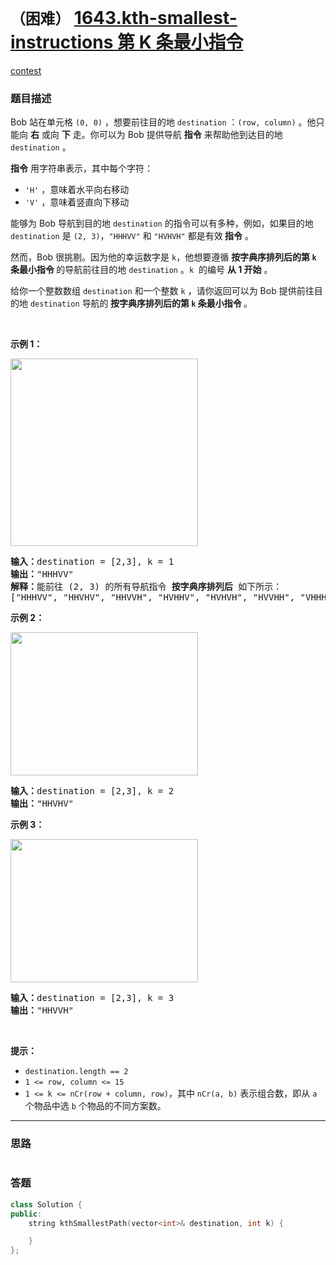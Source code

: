 # `（困难）` [1643.kth-smallest-instructions 第 K 条最小指令](https://leetcode-cn.com/problems/kth-smallest-instructions/)

[contest](https://leetcode-cn.com/contest/weekly-contest-213/problems/kth-smallest-instructions/)

### 题目描述
<p>Bob 站在单元格 <code>(0, 0)</code> ，想要前往目的地 <code>destination</code> ：<code>(row, column)</code> 。他只能向 <strong>右</strong> 或向 <strong>下</strong> 走。你可以为 Bob 提供导航 <strong>指令</strong> 来帮助他到达目的地 <code>destination</code> 。</p>

<p><strong>指令</strong> 用字符串表示，其中每个字符：</p>

<ul>
	<li><code>'H'</code> ，意味着水平向右移动</li>
	<li><code>'V'</code> ，意味着竖直向下移动</li>
</ul>

<p>能够为 Bob 导航到目的地 <code>destination</code> 的指令可以有多种，例如，如果目的地 <code>destination</code> 是 <code>(2, 3)</code>，<code>"HHHVV"</code> 和 <code>"HVHVH"</code> 都是有效<strong> 指令</strong> 。</p>

<ul>
</ul>

<p>然而，Bob 很挑剔。因为他的幸运数字是 <code>k</code>，他想要遵循 <strong>按字典序排列后的第 <code>k</code> 条最小指令 </strong>的导航前往目的地 <code>destination</code> 。<code>k</code>&nbsp; 的编号 <strong>从 1 开始</strong> 。</p>

<p>给你一个整数数组 <code>destination</code> 和一个整数 <code>k</code> ，请你返回可以为<em> </em>Bob<em> </em>提供前往目的地&nbsp;<code>destination</code> 导航的<strong> 按字典序排列后的第 <code>k</code> 条最小指令 </strong>。</p>

<p>&nbsp;</p>

<p><strong>示例 1：</strong></p>

<p><img style="width: 300px;" src="https://assets.leetcode-cn.com/aliyun-lc-upload/uploads/2020/11/01/ex1.png" alt=""></p>

<pre><strong>输入：</strong>destination = [2,3], k = 1
<strong>输出：</strong>"HHHVV"
<strong>解释：</strong>能前往 (2, 3) 的所有导航指令 <strong>按字典序排列后</strong> 如下所示：
["HHHVV", "HHVHV", "HHVVH", "HVHHV", "HVHVH", "HVVHH", "VHHHV", "VHHVH", "VHVHH", "VVHHH"].
</pre>

<p><strong>示例 2：</strong></p>

<p><strong><img style="width: 300px; height: 229px;" src="https://assets.leetcode-cn.com/aliyun-lc-upload/uploads/2020/11/01/ex2.png" alt=""></strong></p>

<pre><strong>输入：</strong>destination = [2,3], k = 2
<strong>输出：</strong>"HHVHV"
</pre>

<p><strong>示例 3：</strong></p>

<p><strong><img style="width: 300px; height: 229px;" src="https://assets.leetcode-cn.com/aliyun-lc-upload/uploads/2020/11/01/ex3.png" alt=""></strong></p>

<pre><strong>输入：</strong>destination = [2,3], k = 3
<strong>输出：</strong>"HHVVH"
</pre>

<p>&nbsp;</p>

<p><strong>提示：</strong></p>

<ul>
	<li><code>destination.length == 2</code></li>
	<li><code>1 &lt;= row, column &lt;= 15</code></li>
	<li><code>1 &lt;= k &lt;= nCr(row + column, row)</code>，其中 <code>nCr(a, b)</code> 表示组合数，即从 <code>a</code> 个物品中选 <code>b</code> 个物品的不同方案数。</li>
</ul>


---
### 思路
```
```



### 答题
``` C++
class Solution {
public:
    string kthSmallestPath(vector<int>& destination, int k) {

    }
};
```




